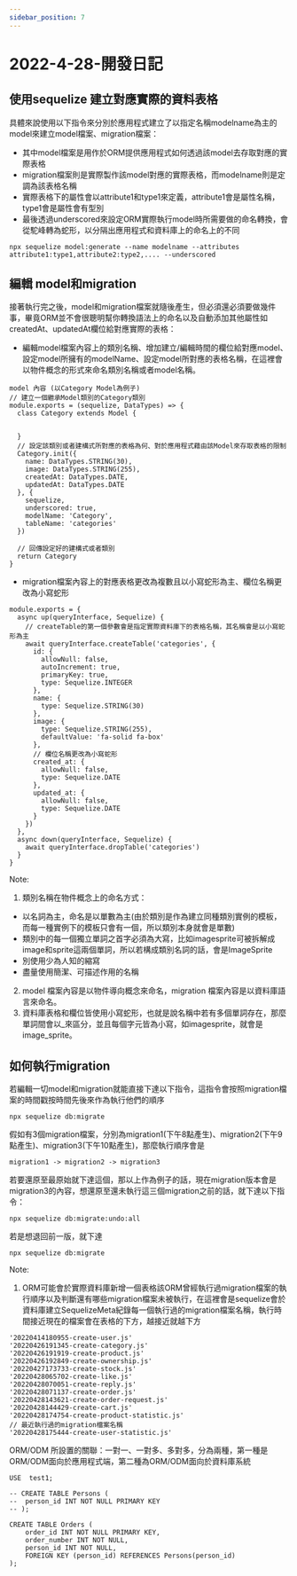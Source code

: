 ```yaml
---
sidebar_position: 7
---
```


# 2022-4-28-開發日記


## 使用sequelize 建立對應實際的資料表格

具體來說使用以下指令來分別於應用程式建立了以指定名稱modelname為主的model來建立model檔案、migration檔案：
  - 其中model檔案是用作於ORM提供應用程式如何透過該model去存取對應的實際表格
  - migration檔案則是實際製作該model對應的實際表格，而modelname則是定調為該表格名稱
  - 實際表格下的屬性會以attribute1和type1來定義，attribute1會是屬性名稱，type1會是屬性會有型別
  - 最後透過underscored來設定ORM實際執行model時所需要做的命名轉換，會從駝峰轉為蛇形，以分隔出應用程式和資料庫上的命名上的不同
```
npx sequelize model:generate --name modelname --attributes attribute1:type1,attribute2:type2,.... --underscored
```
## 編輯 model和migration 
接著執行完之後，model和migration檔案就隨後產生，但必須還必須要做幾件事，畢竟ORM並不會很聰明幫你轉換語法上的命名以及自動添加其他屬性如createdAt、updatedAt欄位給對應實際的表格：
  - 編輯model檔案內容上的類別名稱、增加建立/編輯時間的欄位給對應model、設定model所擁有的modelName、設定model所對應的表格名稱，在這裡會以物件概念的形式來命名類別名稱或者model名稱。
  ```
  model 內容 (以Category Model為例子)
  // 建立一個繼承Model類別的Category類別
  module.exports = (sequelize, DataTypes) => {
    class Category extends Model {


    }
    // 設定該類別或者建構式所對應的表格為何、對於應用程式藉由該Model來存取表格的限制
    Category.init({
      name: DataTypes.STRING(30),
      image: DataTypes.STRING(255),
      createdAt: DataTypes.DATE,
      updatedAt: DataTypes.DATE
    }, {
      sequelize,
      underscored: true,
      modelName: 'Category',
      tableName: 'categories'
    })

    // 回傳設定好的建構式或者類別
    return Category
  }
  ```
  - migration檔案內容上的對應表格更改為複數且以小寫蛇形為主、欄位名稱更改為小寫蛇形

  ```
  module.exports = {
    async up(queryInterface, Sequelize) {
      // createTable的第一個參數會是指定實際資料庫下的表格名稱，其名稱會是以小寫蛇形為主
      await queryInterface.createTable('categories', {
        id: {
          allowNull: false,
          autoIncrement: true,
          primaryKey: true,
          type: Sequelize.INTEGER
        },
        name: {
          type: Sequelize.STRING(30)
        },
        image: {
          type: Sequelize.STRING(255),
          defaultValue: 'fa-solid fa-box'
        },
        // 欄位名稱更改為小寫蛇形
        created_at: {
          allowNull: false,
          type: Sequelize.DATE
        },
        updated_at: {
          allowNull: false,
          type: Sequelize.DATE
        }
      })
    },
    async down(queryInterface, Sequelize) {
      await queryInterface.dropTable('categories')
    }
  }

  ```



Note: 
1. 類別名稱在物件概念上的命名方式：
 - 以名詞為主，命名是以單數為主(由於類別是作為建立同種類別實例的模板，而每一種實例下的模板只會有一個，所以類別本身就會是單數)
 - 類別中的每一個獨立單詞之首字必須為大寫，比如imagesprite可被拆解成image和sprite這兩個單詞，所以若構成類別名詞的話，會是ImageSprite
 - 別使用少為人知的縮寫
 - 盡量使用簡潔、可描述作用的名稱

2. model 檔案內容是以物件導向概念來命名，migration 檔案內容是以資料庫語言來命名。
3. 資料庫表格和欄位皆使用小寫蛇形，也就是說名稱中若有多個單詞存在，那麼單詞間會以_來區分，並且每個字元皆為小寫，如imagesprite，就會是image_sprite。


## 如何執行migration
若編輯一切model和migration就能直接下達以下指令，這指令會按照migration檔案的時間戳按時間先後來作為執行他們的順序
```
npx sequelize db:migrate
```

假如有3個migration檔案，分別為migration1(下午8點產生)、migration2(下午9點產生)、migration3(下午10點產生)，那麼執行順序會是
```
migration1 -> migration2 -> migration3
```


若要還原至最原始就下達這個，那以上作為例子的話，現在migration版本會是migration3的內容，想還原至還未執行這三個migration之前的話，就下達以下指令：
```
npx sequelize db:migrate:undo:all
```

若是想退回前一版，就下達
```
npx sequelize db:migrate
```

Note:
1. ORM可能會於實際資料庫新增一個表格該ORM曾經執行過migration檔案的執行順序以及判斷還有哪些migration檔案未被執行，在這裡會是sequelize會於資料庫建立SequelizeMeta紀錄每一個執行過的migration檔案名稱，執行時間接近現在的檔案會在表格的下方，越接近就越下方
```
'20220414180955-create-user.js'
'20220426191345-create-category.js'
'20220426191919-create-product.js'
'20220426192849-create-ownership.js'
'20220427173733-create-stock.js'
'20220428065702-create-like.js'
'20220428070051-create-reply.js'
'20220428071137-create-order.js'
'20220428143621-create-order-request.js'
'20220428144429-create-cart.js'
'20220428174754-create-product-statistic.js'
// 最近執行過的migration檔案名稱
'20220428175444-create-user-statistic.js'
```

ORM/ODM 所設置的關聯：一對一、一對多、多對多，分為兩種，第一種是ORM/ODM面向於應用程式端，第二種為ORM/ODM面向於資料庫系統


```
USE  test1;

-- CREATE TABLE Persons (
-- 	person_id INT NOT NULL PRIMARY KEY
-- );

CREATE TABLE Orders (
    order_id INT NOT NULL PRIMARY KEY,
    order_number INT NOT NULL,
    person_id INT NOT NULL,
    FOREIGN KEY (person_id) REFERENCES Persons(person_id)
);

```